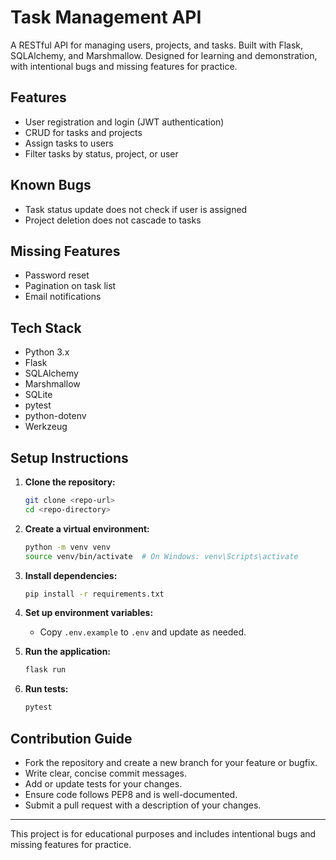 # Task Management API

A RESTful API for managing users, projects, and tasks. Built with Flask, SQLAlchemy, and Marshmallow. Designed for learning and demonstration, with intentional bugs and missing features for practice.

## Features
- User registration and login (JWT authentication)
- CRUD for tasks and projects
- Assign tasks to users
- Filter tasks by status, project, or user

## Known Bugs
- Task status update does not check if user is assigned
- Project deletion does not cascade to tasks

## Missing Features
- Password reset
- Pagination on task list
- Email notifications

## Tech Stack
- Python 3.x
- Flask
- SQLAlchemy
- Marshmallow
- SQLite
- pytest
- python-dotenv
- Werkzeug

## Setup Instructions

1. **Clone the repository:**
   ```bash
   git clone <repo-url>
   cd <repo-directory>
   ```

2. **Create a virtual environment:**
   ```bash
   python -m venv venv
   source venv/bin/activate  # On Windows: venv\Scripts\activate
   ```

3. **Install dependencies:**
   ```bash
   pip install -r requirements.txt
   ```

4. **Set up environment variables:**
   - Copy `.env.example` to `.env` and update as needed.

5. **Run the application:**
   ```bash
   flask run
   ```

6. **Run tests:**
   ```bash
   pytest
   ```

## Contribution Guide
- Fork the repository and create a new branch for your feature or bugfix.
- Write clear, concise commit messages.
- Add or update tests for your changes.
- Ensure code follows PEP8 and is well-documented.
- Submit a pull request with a description of your changes.

---

This project is for educational purposes and includes intentional bugs and missing features for practice. 
